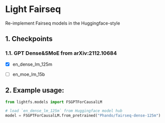 # Light Fairseq

Re-implement Fairseq models in the Huggingface-style

## 1. Checkpoints

### 1.1. GPT Dense&SMoE from arXiv:2112.10684

- [x] en_dense_lm_125m
- [ ] en_moe_lm_15b



## 2. Example usage:

```python
from lightfs.models import FSGPTForCausalLM

# load `en_dense_lm_125m` from Huggingface model hub
model = FSGPTForCausalLM.from_pretrained("Phando/fairseq-dense-125m")
```
